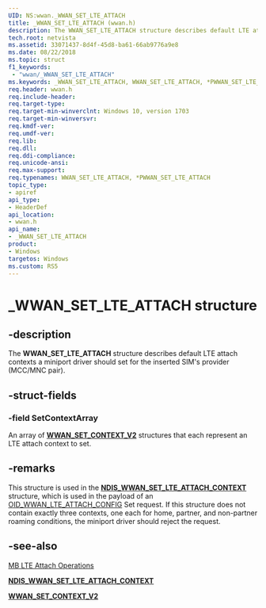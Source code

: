 ```yaml
---
UID: NS:wwan._WWAN_SET_LTE_ATTACH
title: _WWAN_SET_LTE_ATTACH (wwan.h)
description: The WWAN_SET_LTE_ATTACH structure describes default LTE attach contexts a miniport driver should set for the inserted SIM's provider (MCC/MNC pair).
tech.root: netvista
ms.assetid: 33071437-8d4f-45d8-ba61-66ab9776a9e8
ms.date: 08/22/2018
ms.topic: struct
f1_keywords:
 - "wwan/_WWAN_SET_LTE_ATTACH"
ms.keywords: _WWAN_SET_LTE_ATTACH, WWAN_SET_LTE_ATTACH, *PWWAN_SET_LTE_ATTACH, 
req.header: wwan.h
req.include-header:
req.target-type:
req.target-min-winverclnt: Windows 10, version 1703
req.target-min-winversvr:
req.kmdf-ver:
req.umdf-ver:
req.lib:
req.dll:
req.ddi-compliance:
req.unicode-ansi:
req.max-support:
req.typenames: WWAN_SET_LTE_ATTACH, *PWWAN_SET_LTE_ATTACH
topic_type: 
- apiref
api_type: 
- HeaderDef
api_location: 
- wwan.h
api_name: 
- _WWAN_SET_LTE_ATTACH
product: 
- Windows
targetos: Windows
ms.custom: RS5
---
```


# _WWAN_SET_LTE_ATTACH structure

## -description

The **WWAN_SET_LTE_ATTACH** structure describes default LTE attach contexts a miniport driver should set for the inserted SIM's provider (MCC/MNC pair).

## -struct-fields

### -field SetContextArray
 
An array of [**WWAN_SET_CONTEXT_V2**](ns-wwan-_wwan_set_context_v2.md) structures that each represent an LTE attach context to set.

## -remarks

This structure is used in the [**NDIS_WWAN_SET_LTE_ATTACH_CONTEXT**](../ndiswwan/ns-ndiswwan-_ndis_wwan_set_lte_attach_context.md) structure, which is used in the payload of an [OID_WWAN_LTE_ATTACH_CONFIG](https://docs.microsoft.com/windows-hardware/drivers/network/oid-wwan-lte-attach-config) Set request. If this structure does not contain exactly three contexts, one each for home, partner, and non-partner roaming conditions, the miniport driver should reject the request.

## -see-also

[MB LTE Attach Operations](https://docs.microsoft.com/windows-hardware/drivers/network/mb-lte-attach-operations)

[**NDIS_WWAN_SET_LTE_ATTACH_CONTEXT**](../ndiswwan/ns-ndiswwan-_ndis_wwan_set_lte_attach_context.md)

[**WWAN_SET_CONTEXT_V2**](ns-wwan-_wwan_set_context_v2.md)
